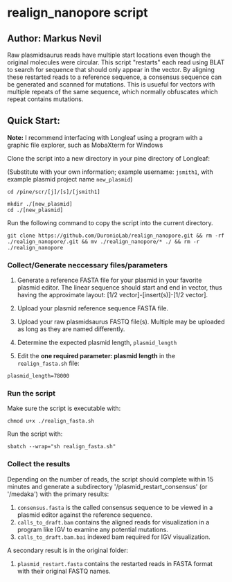 # realign_nanopore script

## Author: Markus Nevil

Raw plasmidsaurus reads have multiple start locations even though the original molecules were circular. This script "restarts" each read using BLAT to search for sequence that should only appear in the vector. By aligning these restarted reads to a reference sequence, a consensus sequence can be generated and scanned for mutations. This is usueful for vectors with multiple repeats of the same sequence, which normally obfuscates which repeat contains mutations.

## Quick Start:

**Note:** I recommend interfacing with Longleaf using a program with a graphic file explorer, such as MobaXterm for Windows

Clone the script into a new directory in your pine directory of Longleaf:

(Substitute with your own information; example username: `jsmith1`, with example plasmid project name `new_plasmid`)

```
cd /pine/scr/[j]/[s]/[jsmith1]

mkdir ./[new_plasmid]
cd ./[new_plasmid]
```

Run the following command to copy the script into the current directory.
```
git clone https://github.com/DuronioLab/realign_nanopore.git && rm -rf ./realign_nanopore/.git && mv ./realign_nanopore/* ./ && rm -r ./realign_nanopore
```

### Collect/Generate neccessary files/parameters

1. Generate a reference FASTA file for your plasmid in your favorite plasmid editor. The linear sequence should start and end in vector, thus having the approximate layout: [1/2 vector]-[insert(s)]-[1/2 vector].

2. Upload your plasmid reference sequence FASTA file.

3. Upload your raw plasmidsaurus FASTQ file(s). Multiple may be uploaded as long as they are named differently.

4. Determine the expected plasmid length, `plasmid_length`

5. Edit the **one required parameter: plasmid length** in the `realign_fasta.sh` file:
```
plasmid_length=78000
```

### Run the script
Make sure the script is executable with:
```
chmod u+x ./realign_fasta.sh
```

Run the script with:
```
sbatch --wrap="sh realign_fasta.sh"
```

### Collect the results
Depending on the number of reads, the script should complete within 15 minutes and generate a subdirectory '/plasmid_restart_consensus' (or '/medaka') with the primary results:
1. `consensus.fasta` is the called consensus sequence to be viewed in a plasmid editor against the reference sequence.
2. `calls_to_draft.bam` contains the aligned reads for visualization in a program like IGV to examine any potential mutations.
3. `calls_to_draft.bam.bai` indexed bam required for IGV visualization.

A secondary result is in the original folder:
1. `plasmid_restart.fasta` contains the restarted reads in FASTA format with their original FASTQ names.
